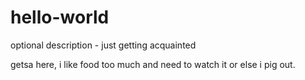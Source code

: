 # hello-world
optional description - just getting acquainted

getsa here, i like food too much and need to watch it or else i pig out.
